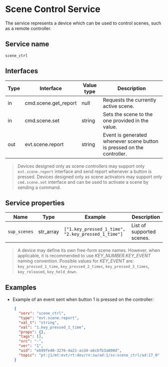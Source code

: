 # Scene Control Service

The service represents a device which can be used to control scenes, such as a remote controller.

## Service name

`scene_ctrl`

## Interfaces

| Type | Interface            | Value type | Description                                                            |
|------|----------------------|------------|------------------------------------------------------------------------|
| in   | cmd.scene.get_report | null       | Requests the currently active scene.                                   |
| in   | cmd.scene.set        | string     | Sets the scene to the one provided in the value.                       |
| out  | evt.scene.report     | string     | Event is generated whenever scene button is pressed on the controller. |

> Devices designed only as scene controllers may support only `evt.scene.report` interface and send report whenever a button is pressed.
> Devices designed only as scene activators may support only `cmd.scene.set` interface and can be used to activate a scene by sending a command.

## Service properties

| Name         | Type      | Example                                            | Description               |
|--------------|-----------|----------------------------------------------------|---------------------------|
| `sup_scenes` | str_array | `["1.key_pressed_1_time", "2.key_pressed_1_time"]` | List of supported scenes. |

> A device may define its own free-form scene names. However, when applicable, it is recommended to use *KEY_NUMBER.KEY_EVENT* naming convention. 
> Possible values for *KEY_EVENT* are: `key_pressed_1_time`, `key_pressed_2_times`, `key_pressed_3_times`, `key_released`, `key_held_down`.

## Examples

* Example of an event sent when button 1 is pressed on the controller:

```json
    {
      "serv": "scene_ctrl",
      "type": "evt.scene.report",
      "val_t": "string",
      "val": "1.key_pressed_1_time",
      "props": {},
      "tags": [],
      "src": "-",
      "ver": "1",
      "uid": "eb99fe48-3276-4a21-acd4-a6cbfb3a800d",
      "topic": "pt:j1/mt:evt/rt:dev/rn:zw/ad:1/sv:scene_ctrl/ad:17_0"
    }
```
